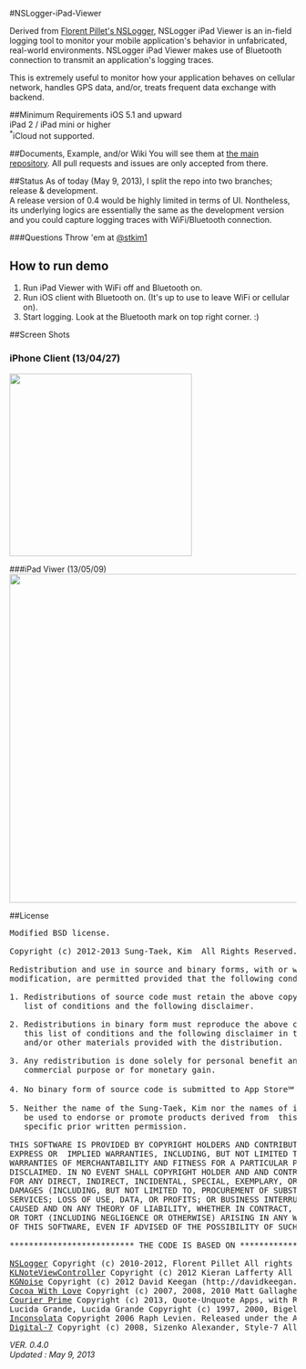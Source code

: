 #NSLogger-iPad-Viewer

Derived from [Florent Pillet's NSLogger](https://github.com/fpillet/NSLogger), NSLogger iPad Viewer is an in-field logging tool to monitor your mobile application's behavior in unfabricated, real-world environments. NSLogger iPad Viewer makes use of Bluetooth connection to transmit an application's logging traces.

This is extremely useful to monitor how your application behaves on cellular network, handles GPS data, and/or, treats frequent data exchange with backend.

##Minimum Requirements
iOS 5.1 and upward  
iPad 2 / iPad mini or higher  
<sup>*</sup>iCloud not supported.

##Documents, Example, and/or Wiki
You will see them at [the main repository](https://github.com/fpillet/NSLogger). All pull requests and issues are only accepted from there.  

##Status
As of today (May 9, 2013), I split the repo into two branches; release & development.   
A release version of 0.4 would be highly limited in terms of UI. Nontheless, its underlying logics are essentially the same as the development version and you could capture logging traces with WiFi/Bluetooth connection.    

###Questions
Throw 'em at [@stkim1](http://twitter.com/stkim1)

## How to run demo
1. Run iPad Viewer with WiFi off and Bluetooth on.  
2. Run iOS client with Bluetooth on. (It's up to use to leave WiFi or cellular on).      
3. Start logging. Look at the Bluetooth mark on top right corner. :)  

##Screen Shots 
### iPhone Client (13/04/27)
<img width="320" src="https://raw.github.com/stkim1/NSLogger-iPad-Viewer/master/ScreenShots/iphone_13_04_27.png" />

###iPad Viwer (13/05/09)
<img width="576" src="https://raw.github.com/stkim1/NSLogger-iPad-Viewer/master/ScreenShots/ipad_13_05_09.png" />


##License
<pre>Modified BSD license.

Copyright (c) 2012-2013 Sung-Taek, Kim <stkim1@colorfulglue.com> All Rights Reserved.

Redistribution and use in source and binary forms, with or without 
modification, are permitted provided that the following conditions are met:

1. Redistributions of source code must retain the above copyright notice, this
   list of conditions and the following disclaimer.

2. Redistributions in binary form must reproduce the above copyright notice, 
   this list of conditions and the following disclaimer in the documentation
   and/or other materials provided with the distribution.

3. Any redistribution is done solely for personal benefit and not for any
   commercial purpose or for monetary gain.

4. No binary form of source code is submitted to App Store℠ of Apple Inc.

5. Neither the name of the Sung-Taek, Kim nor the names of its contributors may
   be used to endorse or promote products derived from  this software without 
   specific prior written permission.

THIS SOFTWARE IS PROVIDED BY COPYRIGHT HOLDERS AND CONTRIBUTORS "AS IS" AND ANY 
EXPRESS OR  IMPLIED WARRANTIES, INCLUDING, BUT NOT LIMITED TO, THE IMPLIED 
WARRANTIES OF MERCHANTABILITY AND FITNESS FOR A PARTICULAR PURPOSE ARE 
DISCLAIMED. IN NO EVENT SHALL COPYRIGHT HOLDER AND AND CONTRIBUTORS BE LIABLE 
FOR ANY DIRECT, INDIRECT, INCIDENTAL, SPECIAL, EXEMPLARY, OR CONSEQUENTIAL 
DAMAGES (INCLUDING, BUT NOT LIMITED TO, PROCUREMENT OF SUBSTITUTE GOODS OR 
SERVICES; LOSS OF USE, DATA, OR PROFITS; OR BUSINESS INTERRUPTION) HOWEVER 
CAUSED AND ON ANY THEORY OF LIABILITY, WHETHER IN CONTRACT, STRICT LIABILITY, 
OR TORT (INCLUDING NEGLIGENCE OR OTHERWISE) ARISING IN ANY WAY OUT OF THE USE
OF THIS SOFTWARE, EVEN IF ADVISED OF THE POSSIBILITY OF SUCH DAMAGE.

************************** THE CODE IS BASED ON ******************************

<a href="https://github.com/fpillet/NSLogger">NSLogger</a> Copyright (c) 2010-2012, Florent Pillet All rights reserved. 
<a href="https://github.com/KieranLafferty/KLNoteViewController">KLNoteViewController</a> Copyright (c) 2012 Kieran Lafferty All rights reserved. 
<a href="https://github.com/kgn/KGNoise">KGNoise</a> Copyright (c) 2012 David Keegan (http://davidkeegan.com) All rights reserved
<a href="http://www.cocoawithlove.com/">Cocoa With Love</a> Copyright (c) 2007, 2008, 2010 Matt Gallagher. All rights reserved 
<a href="http://johnaugust.com/2013/introducing-courier-prime">Courier Prime</a> Copyright (c) 2013, Quote-Unquote Apps, with Reserved Font Name Courier Prime.
Lucida Grande, Lucida Grande Copyright (c) 1997, 2000, Bigelow & Holmes Inc. U.S. Pat. Des. 289,420. All rights reserved.
<a href="http://www.levien.com/type/myfonts/inconsolata.html">Inconsolata</a> Copyright 2006 Raph Levien. Released under the Apache 2 license.
<a href="http://www.styleseven.com">Digital-7</a> Copyright (c) 2008, Sizenko Alexander, Style-7 All rights reserved.</pre>

_VER. 0.4.0_<br/>
_Updated : May 9, 2013_
